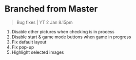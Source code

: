 # Branched from Master
> Bug fixes | YT 2 Jan 8.15pm
1. Disable other pictures when checking is in process
2. Disable start & game mode buttons when game in progress
3. Fix default layout
4. Fix pop-up
5. Highlight selected images
